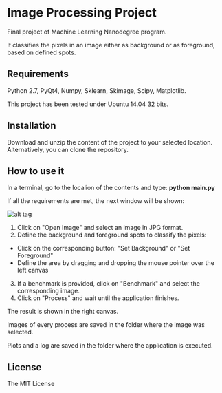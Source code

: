 # Image Processing Project
Final project of Machine Learning Nanodegree program.

It classifies the pixels in an image either as background or as foreground, based on defined spots.

## Requirements
Python 2.7, PyQt4, Numpy, Sklearn, Skimage, Scipy, Matplotlib.

This project has been tested under Ubuntu 14.04 32 bits.

## Installation
Download and unzip the content of the project to your selected location. Alternatively, you can clone the repository.

## How to use it
In a terminal, go to the localion of the contents and type: **python main.py**

If all the requirements are met, the next window will be shown:


![alt tag](http://i1041.photobucket.com/albums/b414/sosegon/Screenshot-MainWindow-1.png)

1. Click on "Open Image" and select an image in JPG format.
2. Define the background and foreground spots to classify the pixels:
 * Click on the corresponding button: "Set Background" or "Set Foreground"
 * Define the area by dragging and dropping the mouse pointer over the left canvas

3. If a benchmark is provided, click on "Benchmark" and select the corresponding image.
4. Click on "Process" and wait until the application finishes.

The result is shown in the right canvas.

Images of every process are saved in the folder where the image was selected. 

Plots and a log are saved in the folder where the application is executed.

## License
The MIT License





